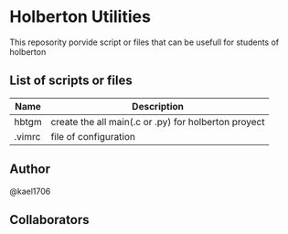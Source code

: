 # Holberton Utilities

This reposority porvide script or files that can be usefull for students of holberton

## List of scripts or files

| Name | Description  |
|---|---|
|hbtgm| create the all main(.c or .py) for holberton proyect|
|.vimrc| file of configuration |

## Author
@kael1706

## Collaborators